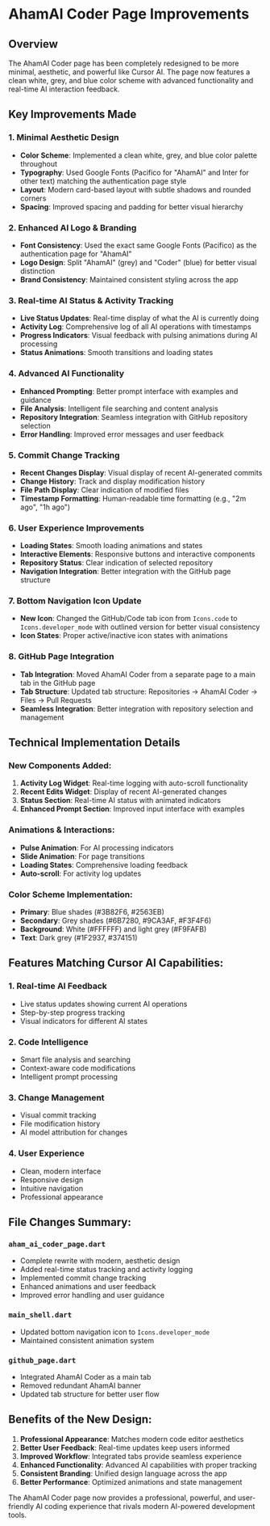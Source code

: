 # AhamAI Coder Page Improvements

## Overview
The AhamAI Coder page has been completely redesigned to be more minimal, aesthetic, and powerful like Cursor AI. The page now features a clean white, grey, and blue color scheme with advanced functionality and real-time AI interaction feedback.

## Key Improvements Made

### 1. **Minimal Aesthetic Design**
- **Color Scheme**: Implemented a clean white, grey, and blue color palette throughout
- **Typography**: Used Google Fonts (Pacifico for "AhamAI" and Inter for other text) matching the authentication page style
- **Layout**: Modern card-based layout with subtle shadows and rounded corners
- **Spacing**: Improved spacing and padding for better visual hierarchy

### 2. **Enhanced AI Logo & Branding**
- **Font Consistency**: Used the exact same Google Fonts (Pacifico) as the authentication page for "AhamAI"
- **Logo Design**: Split "AhamAI" (grey) and "Coder" (blue) for better visual distinction
- **Brand Consistency**: Maintained consistent styling across the app

### 3. **Real-time AI Status & Activity Tracking**
- **Live Status Updates**: Real-time display of what the AI is currently doing
- **Activity Log**: Comprehensive log of all AI operations with timestamps
- **Progress Indicators**: Visual feedback with pulsing animations during AI processing
- **Status Animations**: Smooth transitions and loading states

### 4. **Advanced AI Functionality**
- **Enhanced Prompting**: Better prompt interface with examples and guidance
- **File Analysis**: Intelligent file searching and content analysis
- **Repository Integration**: Seamless integration with GitHub repository selection
- **Error Handling**: Improved error messages and user feedback

### 5. **Commit Change Tracking**
- **Recent Changes Display**: Visual display of recent AI-generated commits
- **Change History**: Track and display modification history
- **File Path Display**: Clear indication of modified files
- **Timestamp Formatting**: Human-readable time formatting (e.g., "2m ago", "1h ago")

### 6. **User Experience Improvements**
- **Loading States**: Smooth loading animations and states
- **Interactive Elements**: Responsive buttons and interactive components
- **Repository Status**: Clear indication of selected repository
- **Navigation Integration**: Better integration with the GitHub page structure

### 7. **Bottom Navigation Icon Update**
- **New Icon**: Changed the GitHub/Code tab icon from `Icons.code` to `Icons.developer_mode` with outlined version for better visual consistency
- **Icon States**: Proper active/inactive icon states with animations

### 8. **GitHub Page Integration**
- **Tab Integration**: Moved AhamAI Coder from a separate page to a main tab in the GitHub page
- **Tab Structure**: Updated tab structure: Repositories → AhamAI Coder → Files → Pull Requests
- **Seamless Integration**: Better integration with repository selection and management

## Technical Implementation Details

### New Components Added:
1. **Activity Log Widget**: Real-time logging with auto-scroll functionality
2. **Recent Edits Widget**: Display of recent AI-generated changes
3. **Status Section**: Real-time AI status with animated indicators
4. **Enhanced Prompt Section**: Improved input interface with examples

### Animations & Interactions:
- **Pulse Animation**: For AI processing indicators
- **Slide Animation**: For page transitions
- **Loading States**: Comprehensive loading feedback
- **Auto-scroll**: For activity log updates

### Color Scheme Implementation:
- **Primary**: Blue shades (#3B82F6, #2563EB)
- **Secondary**: Grey shades (#6B7280, #9CA3AF, #F3F4F6)
- **Background**: White (#FFFFFF) and light grey (#F9FAFB)
- **Text**: Dark grey (#1F2937, #374151)

## Features Matching Cursor AI Capabilities:

### 1. **Real-time AI Feedback**
- Live status updates showing current AI operations
- Step-by-step progress tracking
- Visual indicators for different AI states

### 2. **Code Intelligence**
- Smart file analysis and searching
- Context-aware code modifications
- Intelligent prompt processing

### 3. **Change Management**
- Visual commit tracking
- File modification history
- AI model attribution for changes

### 4. **User Experience**
- Clean, modern interface
- Responsive design
- Intuitive navigation
- Professional appearance

## File Changes Summary:

### `aham_ai_coder_page.dart`
- Complete rewrite with modern, aesthetic design
- Added real-time status tracking and activity logging
- Implemented commit change tracking
- Enhanced animations and user feedback
- Improved error handling and user guidance

### `main_shell.dart`
- Updated bottom navigation icon to `Icons.developer_mode`
- Maintained consistent animation system

### `github_page.dart`
- Integrated AhamAI Coder as a main tab
- Removed redundant AhamAI banner
- Updated tab structure for better user flow

## Benefits of the New Design:

1. **Professional Appearance**: Matches modern code editor aesthetics
2. **Better User Feedback**: Real-time updates keep users informed
3. **Improved Workflow**: Integrated tabs provide seamless experience
4. **Enhanced Functionality**: Advanced AI capabilities with proper tracking
5. **Consistent Branding**: Unified design language across the app
6. **Better Performance**: Optimized animations and state management

The AhamAI Coder page now provides a professional, powerful, and user-friendly AI coding experience that rivals modern AI-powered development tools.